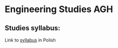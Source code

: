 # Engineering Studies AGH

## Studies syllabus:
Link to [syllabus](https://sylabusy.agh.edu.pl/pl/1/1/15/1/4/12/13) in Polish
